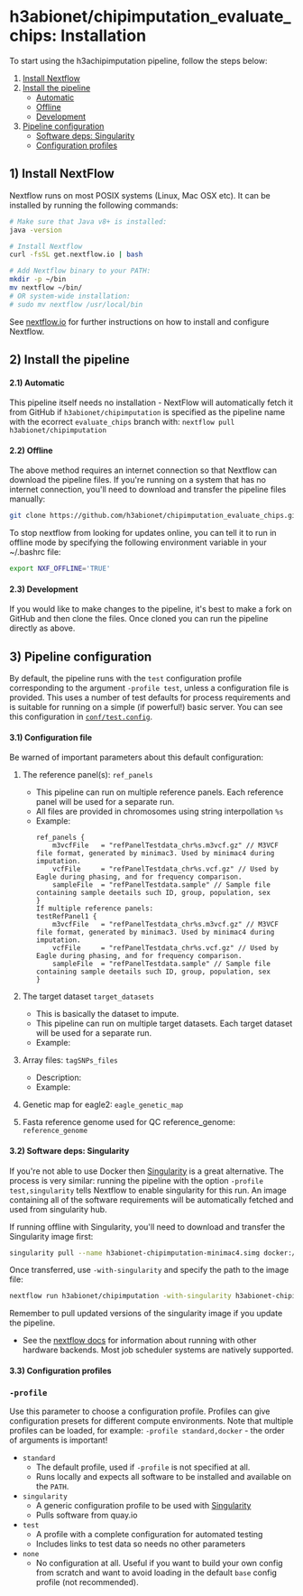 # h3abionet/chipimputation_evaluate_chips: Installation

To start using the h3achipimputation pipeline, follow the steps below:

1. [Install Nextflow](#1-install-nextflow)
2. [Install the pipeline](#2-install-the-pipeline)
    * [Automatic](#21-automatic)
    * [Offline](#22-offline)
    * [Development](#23-development)
3. [Pipeline configuration](#3-pipeline-configuration)
    * [Software deps: Singularity](#31-software-deps-singularity)
    * [Configuration profiles](#33-configuration-profiles)


## 1) Install NextFlow
Nextflow runs on most POSIX systems (Linux, Mac OSX etc). It can be installed by running the following commands:

```bash
# Make sure that Java v8+ is installed:
java -version

# Install Nextflow
curl -fsSL get.nextflow.io | bash

# Add Nextflow binary to your PATH:
mkdir -p ~/bin 
mv nextflow ~/bin/
# OR system-wide installation:
# sudo mv nextflow /usr/local/bin
```

See [nextflow.io](https://www.nextflow.io/) for further instructions on how to install and configure Nextflow.

## 2) Install the pipeline

#### 2.1) Automatic
This pipeline itself needs no installation - NextFlow will automatically fetch it from GitHub if `h3abionet/chipimputation` is specified as the pipeline name with the ecorrect `evaluate_chips` branch with: `nextflow pull h3abionet/chipimputation`


#### 2.2) Offline
The above method requires an internet connection so that Nextflow can download the pipeline files. If you're running on a system that has no internet connection, you'll need to download and transfer the pipeline files manually:

```bash
git clone https://github.com/h3abionet/chipimputation_evaluate_chips.git
```

To stop nextflow from looking for updates online, you can tell it to run in offline mode by specifying the following environment variable in your ~/.bashrc file:

```bash
export NXF_OFFLINE='TRUE'
```

#### 2.3) Development

If you would like to make changes to the pipeline, it's best to make a fork on GitHub and then clone the files. Once cloned you can run the pipeline directly as above.


## 3) Pipeline configuration

By default, the pipeline runs with the `test` configuration profile corresponding to the argument `-profile test`, unless a configuration file is provided. This uses a number of test defaults for process requirements and is suitable for running on a simple (if powerful!) basic server. You can see this configuration in [`conf/test.config`](../conf/test.config).  

#### 3.1) Configuration file
Be warned of important parameters about this default configuration:

1. The reference panel(s): `ref_panels`
    * This pipeline can run on multiple reference panels. Each reference panel will be used for a separate run.
    * All files are provided in chromosomes using string interpollation `%s`
    * Example: 
        ```
        ref_panels {
            m3vcfFile   = "refPanelTestdata_chr%s.m3vcf.gz" // M3VCF file format, generated by minimac3. Used by minimac4 during imputation.
            vcfFile 	= "refPanelTestdata_chr%s.vcf.gz" // Used by Eagle during phasing, and for frequency comparison.
            sampleFile  = "refPanelTestdata.sample" // Sample file containing sample deetails such ID, group, population, sex
        }
        If multiple reference panels:
        testRefPanel1 {
            m3vcfFile   = "refPanelTestdata_chr%s.m3vcf.gz" // M3VCF file format, generated by minimac3. Used by minimac4 during imputation.
            vcfFile 	= "refPanelTestdata_chr%s.vcf.gz" // Used by Eagle during phasing, and for frequency comparison.
            sampleFile  = "refPanelTestdata.sample" // Sample file containing sample deetails such ID, group, population, sex
        }
        ```
        
2. The target dataset `target_datasets`
    * This is basically the dataset to impute.
    * This pipeline can run on multiple target datasets. Each target dataset will be used for a separate run.
    * Example:
    
3. Array files: `tagSNPs_files`
    * Description: 
    * Example:
4. Genetic map for eagle2: `eagle_genetic_map`
5. Fasta reference genome used for QC reference_genome: `reference_genome`


#### 3.2) Software deps: Singularity
If you're not able to use Docker then [Singularity](http://singularity.lbl.gov/) is a great alternative.
The process is very similar: running the pipeline with the option `-profile test,singularity` tells Nextflow to enable singularity for this run. An image containing all of the software requirements will be automatically fetched and used from singularity hub.

If running offline with Singularity, you'll need to download and transfer the Singularity image first:

```bash
singularity pull --name h3abionet-chipimputation-minimac4.simg docker://quay.io/h3abionet_org/impute2:v3
```

Once transferred, use `-with-singularity` and specify the path to the image file:

```bash
nextflow run h3abionet/chipimputation -with-singularity h3abionet-chipimputation-minimac4.simg
```

Remember to pull updated versions of the singularity image if you update the pipeline.

* See the [nextflow docs](https://www.nextflow.io/docs/latest/executor.html) for information about running with other hardware backends. Most job scheduler systems are natively supported.

#### 3.3) Configuration profiles

### `-profile`
Use this parameter to choose a configuration profile. Profiles can give configuration presets for different compute environments. Note that multiple profiles can be loaded, for example: `-profile standard,docker` - the order of arguments is important!

* `standard`
    * The default profile, used if `-profile` is not specified at all.
    * Runs locally and expects all software to be installed and available on the `PATH`.
* `singularity`
    * A generic configuration profile to be used with [Singularity](http://singularity.lbl.gov/)
    * Pulls software from quay.io
* `test`
    * A profile with a complete configuration for automated testing
    * Includes links to test data so needs no other parameters
* `none`
    * No configuration at all. Useful if you want to build your own config from scratch and want to avoid loading in the default `base` config profile (not recommended).
